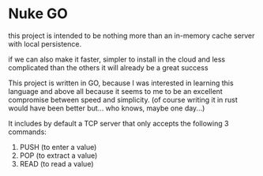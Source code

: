 # Nuke GO

this project is intended to be nothing more than an in-memory cache server with local persistence.

if we can also make it faster, simpler to install in the cloud and less complicated than the others it will already be a great success


This project is written in GO, because I was interested in learning this language and above all because it seems to me to be an excellent compromise between speed and simplicity. (of course writing it in rust would have been better but... who knows, maybe one day...)


It includes by default a TCP server that only accepts the following 3 commands:
1) PUSH (to enter a value)
2) POP (to extract a value)
3) READ (to read a value)

